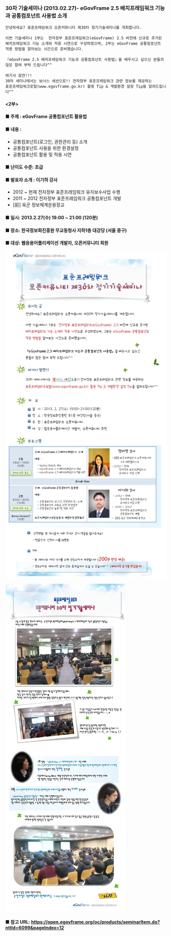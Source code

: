 ### 30차 기술세미나 (2013.02.27)- eGovFrame 2.5 배치프레임워크 기능과 공통컴포넌트 사용법 소개
    안녕하세요? 표준프레임워크 오픈커뮤니티 제30차 정기기술세미나를 개최합니다.
    
    이번 기술세미나 1부는  전자정부 표준프레임워크(eGovFrame) 2.5 버전에 신규로 추가된
    배치프레임워크 기능 소개와 적용 시연으로 구성하였으며, 2부는 eGovFrame 공통컴포넌트
    적용 방법을 알아보는 시간으로 준비했습니다.
    
    『eGovFrame 2.5 배치프레임워크 기능과 공통컴포넌트 사용법』을 배우시고 싶으신 분들의
    많은 참여 부탁 드립니다^^
    
    여기서 잠깐!!!
    30차 세미나에서는 보너스 세션으로!! 전자정부 표준프레임워크 관련 정보를 제공하는
    표준프레임워크포털(www.egovframe.go.kr) 활용 Tip & 개발환경 설정 Tip을 알려드립니다^^

#### <2부>
#### ■ 주제 : eGovFrame 공통컴포넌트 활용법
#### ■ 내용 :
- 공통컴포넌트(로그인, 권한관리 등) 소개
- 공통컴포넌트 사용을 위한 환경설정
- 공통컴포넌트 활용 및 적용 시연

#### ■ 난이도 수준: 초급
#### ■ 발표자 소개 : 이기하 강사
- 2012 ~ 현재 전자정부 표준프레임워크 유지보수사업 수행
- 2011 ~ 2012 전자정부 표준프레임워크 공통컴포넌트 개발
- [前] 육군 정보체계운용장교

#### ■ 일시: 2013.2.27(수) 19:00 ~ 21:00 (120분)
#### ■ 장소: 한국정보화진흥원 무교동청사 지하1층 대강당 (서울 중구)
#### ■ 대상: 웹응용어플리케이션 개발자, 오픈커뮤니티 회원

![poster](image/30th_seminar.jpg)

![photo](image/30차기술세미나현장.jpg)

#### ■ 참고 URL: https://open.egovframe.org/oc/products/seminarItem.do?nttId=6099&pageIndex=12